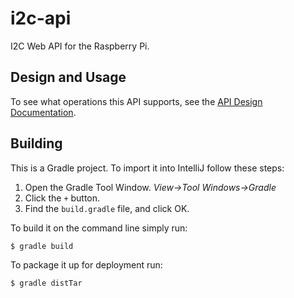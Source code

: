 # i2c-api
I2C Web API for the Raspberry Pi.

## Design and Usage

To see what operations this API supports, see the [API Design Documentation](docs/api-design.md).

## Building

This is a Gradle project. To import it into IntelliJ follow these steps:

1. Open the Gradle Tool Window. _View->Tool Windows->Gradle_
2. Click the `+` button.
3. Find the `build.gradle` file, and click OK.

To build it on the command line simply run:

```
$ gradle build
```

To package it up for deployment run:
```
$ gradle distTar
```
